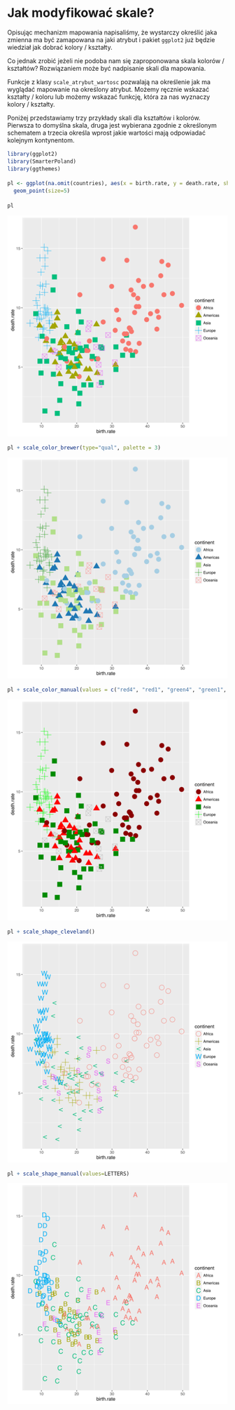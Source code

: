 # Jak modyfikować skale?

Opisując mechanizm mapowania napisaliśmy, że wystarczy określić jaka zmienna ma być zamapowana na jaki atrybut i pakiet `ggplot2` już będzie wiedział jak dobrać kolory / kształty.

Co jednak zrobić jeżeli nie podoba nam się zaproponowana skala kolorów / kształtów? Rozwiązaniem może być nadpisanie skali dla mapowania.

Funkcje z klasy `scale_atrybut_wartosc` pozwalają na określenie jak ma wyglądać mapowanie na określony atrybut. Możemy ręcznie wskazać kształty / koloru lub możemy wskazać funkcję, która za nas wyznaczy kolory / kształty. 

Poniżej przedstawiamy trzy przykłady skali dla kształtów i kolorów. Pierwsza to domyślna skala, druga jest wybierana zgodnie z określonym schematem a trzecia określa wprost jakie wartości mają odpowiadać kolejnym kontynentom.


```r
library(ggplot2)
library(SmarterPoland)
library(ggthemes)

pl <- ggplot(na.omit(countries), aes(x = birth.rate, y = death.rate, shape=continent, color=continent)) +
  geom_point(size=5) 

pl
```

![plot of chunk mapowania7](figure/mapowania7-1.svg)

```r
pl + scale_color_brewer(type="qual", palette = 3)
```

![plot of chunk mapowania7](figure/mapowania7-2.svg)

```r
pl + scale_color_manual(values = c("red4", "red1", "green4", "green1", "grey"))
```

![plot of chunk mapowania7](figure/mapowania7-3.svg)

```r
pl + scale_shape_cleveland()
```

![plot of chunk mapowania7](figure/mapowania7-4.svg)

```r
pl + scale_shape_manual(values=LETTERS) 
```

![plot of chunk mapowania7](figure/mapowania7-5.svg)
